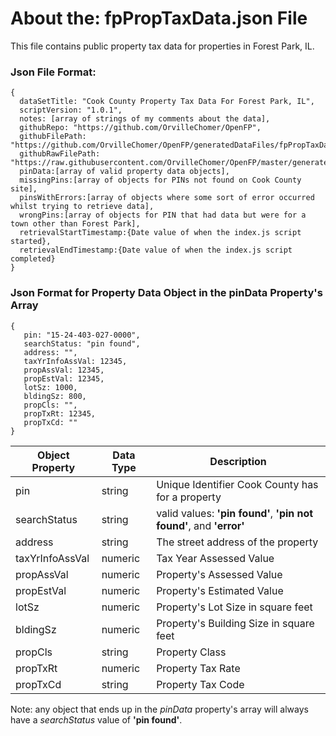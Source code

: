 # About the:   fpPropTaxData.json    File
This file contains public property tax data for properties in Forest Park, IL.

### Json File Format:
```
{
  dataSetTitle: "Cook County Property Tax Data For Forest Park, IL",
  scriptVersion: "1.0.1",
  notes: [array of strings of my comments about the data],
  githubRepo: "https://github.com/OrvilleChomer/OpenFP",
  githubFilePath: "https://github.com/OrvilleChomer/OpenFP/generatedDataFiles/fpPropTaxData.json",
  githubRawFilePath: "https://raw.githubusercontent.com/OrvilleChomer/OpenFP/master/generatedDataFiles/fpPropTaxData.json",
  pinData:[array of valid property data objects],
  missingPins:[array of objects for PINs not found on Cook County site],  
  pinsWithErrors:[array of objects where some sort of error occurred whilst trying to retrieve data],
  wrongPins:[array of objects for PIN that had data but were for a town other than Forest Park],
  retrievalStartTimestamp:{Date value of when the index.js script started},
  retrievalEndTimestamp:{Date value of when the index.js script completed}  
}
```

### Json Format for Property Data Object in the pinData Property's Array
```
{
   pin: "15-24-403-027-0000",
   searchStatus: "pin found",
   address: "",
   taxYrInfoAssVal: 12345,
   propAssVal: 12345,
   propEstVal: 12345,
   lotSz: 1000,
   bldingSz: 800,
   propCls: "",
   propTxRt: 12345,
   propTxCd: ""
}
```
| Object Property | Data Type | Description |
| --- | --- | --- |
| pin | string | Unique Identifier Cook County has for a property |
| searchStatus | string | valid values: **'pin found'**, **'pin not found'**, and **'error'** |
| address | string | The street address of the property |
| taxYrInfoAssVal | numeric | Tax Year Assessed Value |
| propAssVal | numeric | Property's Assessed Value |
| propEstVal | numeric | Property's Estimated Value |
| lotSz | numeric | Property's Lot Size in square feet |
| bldingSz | numeric | Property's Building Size in square feet |
| propCls | string | Property Class |
| propTxRt | numeric | Property Tax Rate |
| propTxCd | string | Property Tax Code |

Note: any object that ends up in the *pinData* property's array will always have a *searchStatus* value of **'pin found'**.
